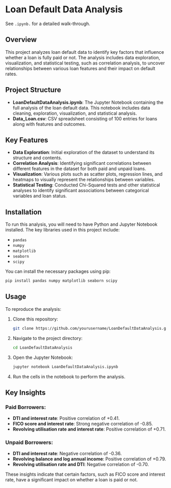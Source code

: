 # Loan Default Data Analysis
See `.ipynb.` for a detailed walk-through.

## Overview
This project analyzes loan default data to identify key factors that influence whether a loan is fully paid or not. The analysis includes data exploration, visualization, and statistical testing, such as correlation analysis, to uncover relationships between various loan features and their impact on default rates.

## Project Structure
- **LoanDefaultDataAnalysis.ipynb**: The Jupyter Notebook containing the full analysis of the loan default data. This notebook includes data cleaning, exploration, visualization, and statistical analysis.
- **Data_Loan.csv**: CSV spreadsheet consisting of 100 entries for loans along with features and outcomes.

## Key Features
- **Data Exploration**: Initial exploration of the dataset to understand its structure and contents.
- **Correlation Analysis**: Identifying significant correlations between different features in the dataset for both paid and unpaid loans.
- **Visualization**: Various plots such as scatter plots, regression lines, and heatmaps to visually represent the relationships between variables.
- **Statistical Testing**: Conducted Chi-Squared tests and other statistical analyses to identify significant associations between categorical variables and loan status.

## Installation
To run this analysis, you will need to have Python and Jupyter Notebook installed. The key libraries used in this project include:

- `pandas`
- `numpy`
- `matplotlib`
- `seaborn`
- `scipy`

You can install the necessary packages using pip:

```bash
pip install pandas numpy matplotlib seaborn scipy
```

## Usage
To reproduce the analysis:

1. Clone this repository:
    ```bash
    git clone https://github.com/yourusername/LoanDefaultDataAnalysis.git
    ```
2. Navigate to the project directory:
    ```bash
    cd LoanDefaultDataAnalysis
    ```
3. Open the Jupyter Notebook:
    ```bash
    jupyter notebook LoanDefaultDataAnalysis.ipynb
    ```
4. Run the cells in the notebook to perform the analysis.

## Key Insights
### Paid Borrowers:
- **DTI and interest rate**: Positive correlation of +0.41.
- **FICO score and interest rate**: Strong negative correlation of -0.85.
- **Revolving utilisation rate and interest rate**: Positive correlation of +0.71.

### Unpaid Borrowers:
- **DTI and interest rate**: Negative correlation of -0.36.
- **Revolving balance and log annual income**: Positive correlation of +0.79.
- **Revolving utilisation rate and DTI**: Negative correlation of -0.70.

These insights indicate that certain factors, such as FICO score and interest rate, have a significant impact on whether a loan is paid or not.